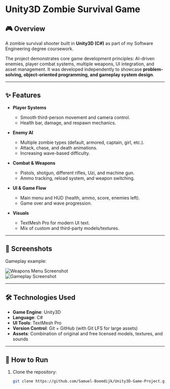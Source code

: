 # Unity3D Zombie Survival Game  

## 🎮 Overview  
A zombie survival shooter built in **Unity3D (C#)** as part of my Software Engineering degree coursework.  

The project demonstrates core game development principles: AI-driven enemies, player combat systems, multiple weapons, UI integration, and asset management. It was developed independently to showcase **problem-solving, object-oriented programming, and gameplay system design**.  

---

## ✨ Features  
- **Player Systems**  
  - Smooth third-person movement and camera control.  
  - Health bar, damage, and respawn mechanics.  

- **Enemy AI**  
  - Multiple zombie types (default, armored, captain, girl, etc.).  
  - Attack, chase, and death animations.  
  - Increasing wave-based difficulty.  

- **Combat & Weapons**  
  - Pistols, shotgun, different rifles, Uzi, and machine gun.  
  - Ammo tracking, reload system, and weapon switching.   

- **UI & Game Flow**  
  - Main menu and HUD (health, ammo, score, enemies left).  
  - Game over and wave progression.  

- **Visuals**    
  - TextMesh Pro for modern UI text.  
  - Mix of custom and third-party models/textures.  

---

## 📸 Screenshots  

Gameplay example:  

![Weapons Menu Screenshot](screenshots/WeaponMenu.png)  
![Gameplay Screenshot](screenshots/gameplay.png) 

---

## 🛠️ Technologies Used  
- **Game Engine**: Unity3D  
- **Language**: C#  
- **UI Tools**: TextMesh Pro  
- **Version Control**: Git + GitHub (with Git LFS for large assets)  
- **Assets**: Combination of original and free licensed models, textures, and sounds  

---

## 🚀 How to Run  
1. Clone the repository:  
   ```bash
   git clone https://github.com/Samuel-Boomdijk/Unity3D-Game-Project.git
